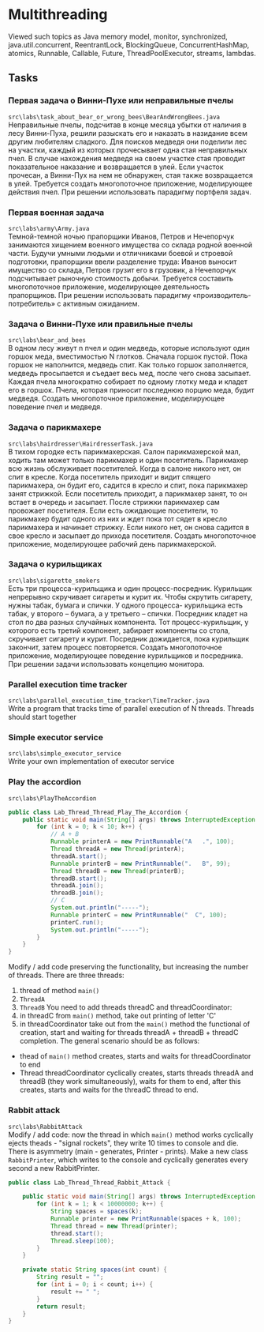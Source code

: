 # Multithreading
Viewed such topics as Java memory model, monitor, synchronized, java.util.concurrent, ReentrantLock,
BlockingQueue, ConcurrentHashMap, atomics, Runnable, Callable, Future, ThreadPoolExecutor, streams, lambdas.
## Tasks
### Первая задача о Винни-Пухе или неправильные пчелы
`src\labs\task_about_bear_or_wrong_bees\BearAndWrongBees.java`<br>
Неправильные пчелы, подсчитав в конце месяца убытки от наличия в лесу Винни-Пуха, решили разыскать его и
наказать в назидание всем другим любителям сладкого. Для поисков медведя они поделили лес на участки, каждый
из которых прочесывает одна стая неправильных пчел. В случае нахождения медведя на своем участке стая
проводит показательное наказание и возвращается в улей.
Если участок прочесан, а Винни-Пух на нем не обнаружен, стая также возвращается в улей.
Требуется создать многопоточное приложение, моделирующее действия пчел.
При решении использовать парадигму портфеля задач.
### Первая военная задача
`src\labs\army\Army.java`<br>
Темной-темной ночью прапорщики Иванов, Петров и Нечепорчук занимаются хищением военного имущества со склада
родной военной части. Будучи умными людьми и отличниками боевой и строевой подготовки, прапорщики ввели
разделение труда: Иванов выносит имущество со склада, Петров грузит его в грузовик, а Нечепорчук
подсчитывает рыночную стоимость добычи. Требуется составить многопоточное приложение, моделирующее
деятельность прапорщиков. При решении использовать парадигму «производитель-потребитель» с активным ожиданием.
### Задача о Винни-Пухе или правильные пчелы
`src\labs\bear_and_bees`<br>
В одном лесу живут n пчел и один медведь, которые используют один горшок меда, вместимостью N глотков.
Сначала горшок пустой. Пока горшок не наполнится, медведь спит. Как только горшок заполняется,
медведь просыпается и съедает весь мед, после чего снова засыпает. Каждая пчела многократно собирает
по одному глотку меда и кладет его в горшок. Пчела, которая приносит последнюю порцию меда, будит медведя.
Создать многопоточное приложение, моделирующее поведение пчел и медведя.
### Задача о парикмахере
`src\labs\hairdresser\HairdresserTask.java`<br>
В тихом городке есть парикмахерская. Салон парикмахерской мал, ходить там может только парикмахер и один
посетитель. Парикмахер всю жизнь обслуживает посетителей. Когда в салоне никого нет, он спит в кресле.
Когда посетитель приходит и видит спящего парикмахера, он будит его, садится в кресло и спит, пока
парикмахер занят стрижкой. Если посетитель приходит, а парикмахер занят, то он встает в очередь и засыпает.
После стрижки парикмахер сам провожает посетителя. Если есть ожидающие посетители,
то парикмахер будит одного из них и ждет пока тот сядет в кресло парикмахера и начинает стрижку.
Если никого нет, он снова садится в свое кресло и засыпает до прихода посетителя.
Создать многопоточное приложение, моделирующее рабочий день парикмахерской.
### Задача о курильщиках
`src\labs\sigarette_smokers`<br>
Есть три процесса-курильщика и один процесс-посредник. Курильщик непрерывно скручивает сигареты и курит их.
Чтобы скрутить сигарету, нужны табак, бумага и спички. У одного процесса- курильщика есть табак,
у второго – бумага, а у третьего – спички. Посредник кладет на стол по два разных случайных компонента.
Тот процесс-курильщик, у которого есть третий компонент, забирает компоненты со стола, скручивает
сигарету и курит. Посредник дожидается, пока курильщик закончит, затем процесс повторяется.
Создать многопоточное приложение, моделирующее поведение курильщиков и посредника.
При решении задачи использовать концепцию монитора.
### Parallel execution time tracker
`src\labs\parallel_execution_time_tracker\TimeTracker.java`<br>
Write a program that tracks time of parallel execution of N threads. Threads should start together
### Simple executor service
`src\labs\simple_executor_service`<br>
Write your own implementation of executor service
### Play the accordion
`src\labs\PlayTheAccordion`<br>
```java
public class Lab_Thread_Thread_Play_The_Accordion {
    public static void main(String[] args) throws InterruptedException {
        for (int k = 0; k < 10; k++) {
            // A + B
            Runnable printerA = new PrintRunnable("A   .", 100);
            Thread threadA = new Thread(printerA);
            threadA.start();
            Runnable printerB = new PrintRunnable(".   B", 99);
            Thread threadB = new Thread(printerB);
            threadB.start();
            threadA.join();
            threadB.join();
            // C
            System.out.println("-----");
            Runnable printerC = new PrintRunnable("  C", 100);
            printerC.run();
            System.out.println("-----");
        }
    }
}
```
Modify / add code preserving the functionality, but increasing the number of threads. There are three threads:
1) thread of method `main()`
2) `ThreadA`
3) `ThreadB`
You need to add threads threadC and threadCoordinator:
4) in threadC from `main()` method, take out printing of letter 'C'
5) in threadCoordinator take out from the `main()` method the functional of creation,
start and waiting for threads threadA + threadB + threadC completion.
The general scenario should be as follows:
- thead of `main()` method creates, starts and waits for threadCoordinator to end
- Thread threadCoordinator cyclically creates, starts threads threadA and threadB (they work simultaneously),
 waits for them to end, after this creates, starts and waits for the threadC thread to end.
### Rabbit attack
`src\labs\RabbitAttack`<br>
Modify / add code: now the thread in which `main()` method works cyclically ejects theads - "signal rockets",
they write 10 times to console and die. There is asymmetry (main - generates, Printer - prints).
Make a new class `RabbitPrinter`, which writes to the console and cyclically generates
every second a new RabbitPrinter.
```java
public class Lab_Thread_Thread_Rabbit_Attack {

    public static void main(String[] args) throws InterruptedException {
        for (int k = 1; k < 10000000; k++) {
            String spaces = spaces(k);
            Runnable printer = new PrintRunnable(spaces + k, 100);
            Thread thread = new Thread(printer);
            thread.start();
            Thread.sleep(100);
        }
    }

    private static String spaces(int count) {
        String result = "";
        for (int i = 0; i < count; i++) {
            result += " ";
        }
        return result;
    }
}
```
